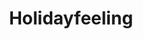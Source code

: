 ---
title: "Holidayfeeling"
url: /bad-lippspringe/holidayfeeling-arminiusstrasse/
shop: Kosmetik
---